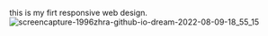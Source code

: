 this is my firt responsive web design.![screencapture-1996zhra-github-io-dream-2022-08-09-18_55_15](https://user-images.githubusercontent.com/98157904/183678680-910d380f-3f95-41dc-9238-8ba77441f504.png)
